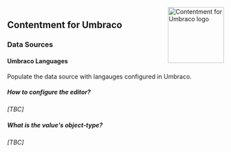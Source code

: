<img src="../assets/img/logo.png" alt="Contentment for Umbraco logo" title="A state of Umbraco happiness." height="130" align="right">

## Contentment for Umbraco

### Data Sources

#### Umbraco Languages

Populate the data source with langauges configured in Umbraco.


##### How to configure the editor?

_[TBC]_


##### What is the value's object-type?

_[TBC]_
